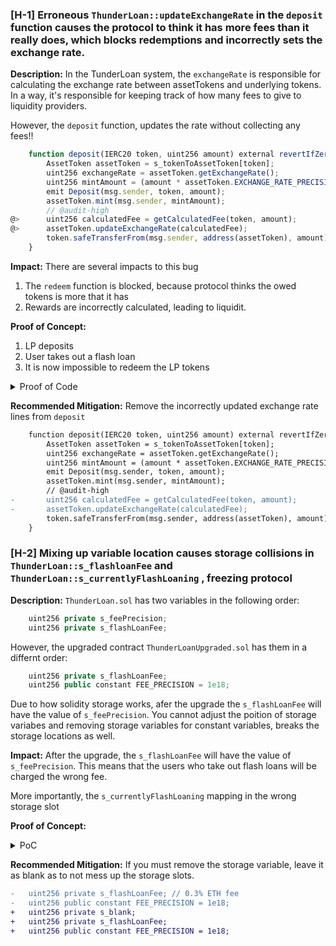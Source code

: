 ### [H-1] Erroneous `ThunderLoan::updateExchangeRate` in the `deposit` function causes the protocol to think it has more fees than it really does, which blocks redemptions and incorrectly sets the exchange rate.

**Description:** In the TunderLoan system, the `exchangeRate` is responsible for calculating the exchange rate between assetTokens and underlying tokens. In a way, it's responsible for keeping track of how many fees to give to liquidity providers.

However, the `deposit` function, updates the rate without collecting any fees!!

```javascript
    function deposit(IERC20 token, uint256 amount) external revertIfZero(amount) revertIfNotAllowedToken(token) {
        AssetToken assetToken = s_tokenToAssetToken[token]; 
        uint256 exchangeRate = assetToken.getExchangeRate();
        uint256 mintAmount = (amount * assetToken.EXCHANGE_RATE_PRECISION()) / exchangeRate;
        emit Deposit(msg.sender, token, amount);
        assetToken.mint(msg.sender, mintAmount);
        // @audit-high
@>      uint256 calculatedFee = getCalculatedFee(token, amount);
@>      assetToken.updateExchangeRate(calculatedFee);
        token.safeTransferFrom(msg.sender, address(assetToken), amount);
    }
```

**Impact:** There are several impacts to this bug
1. The `redeem` function is blocked, because protocol thinks the owed tokens is more that it has
2. Rewards are incorrectly calculated, leading to liquidit.

**Proof of Concept:**
1. LP deposits
2. User takes out a flash loan
3. It is now impossible to redeem the LP tokens

<details>
<summary>Proof of Code</summary>

Place the following into `ThunderLoanTest.t.sol`

```javascript
    function testRedeemAfterLoan() public setAllowedToken hasDeposits {
        uint256 amountToBorrow = AMOUNT * 10;
        uint256 calculatedFee = thunderLoan.getCalculatedFee(tokenA, amountToBorrow);
        vm.startPrank(user);
        tokenA.mint(address(mockFlashLoanReceiver), calculatedFee); //fee
        thunderLoan.flashloan(address(mockFlashLoanReceiver), tokenA, amountToBorrow, "");
        vm.stopPrank();

        uint256 amountToRedeem = type(uint256).max;
        vm.startPrank(liquidityProvider);
        thunderLoan.redeem(tokenA, amountToRedeem);
    }
```
</details>

**Recommended Mitigation:** Remove the incorrectly updated exchange rate lines from `deposit`

```diff
    function deposit(IERC20 token, uint256 amount) external revertIfZero(amount) revertIfNotAllowedToken(token) {
        AssetToken assetToken = s_tokenToAssetToken[token]; 
        uint256 exchangeRate = assetToken.getExchangeRate();
        uint256 mintAmount = (amount * assetToken.EXCHANGE_RATE_PRECISION()) / exchangeRate;
        emit Deposit(msg.sender, token, amount);
        assetToken.mint(msg.sender, mintAmount);
        // @audit-high
-       uint256 calculatedFee = getCalculatedFee(token, amount);
-       assetToken.updateExchangeRate(calculatedFee);
        token.safeTransferFrom(msg.sender, address(assetToken), amount);
    }
```

### [H-2] Mixing up variable location causes storage collisions in `ThunderLoan::s_flashloanFee` and `ThunderLoan::s_currentlyFlashLoaning` , freezing protocol

**Description:** `ThunderLoan.sol` has two variables in the following order:

```javascript
    uint256 private s_feePrecision;
    uint256 private s_flashLoanFee; 
```

However, the upgraded contract `ThunderLoanUpgraded.sol` has them in a differnt order:

```javascript
    uint256 private s_flashLoanFee;
    uint256 public constant FEE_PRECISION = 1e18;
```

Due to how solidity storage works, afer the upgrade  the `s_flashLoanFee` will have the value of `s_feePrecision`. You cannot adjust the poition of storage variabes and removing storage variables for constant variables, breaks the storage locations as well.

**Impact:** After the upgrade, the `s_flashLoanFee` will have the value of `s_feePrecision`. This means that the users who take out flash loans will be charged the wrong fee.

More importantly, the `s_currentlyFlashLoaning` mapping in the wrong storage slot 

**Proof of Concept:**



<details>
<summary>PoC</summary>

Place the following into `ThunderLoanTest.t.sol`


```javascript
import { ThunderLoanUpgraded } from "src/upgradedProtocol/ThunderLoanUpgraded.sol";
.
.
.

    function testUpgradeBreaks() public {
        uint256 feeBeforeUpgrade = thunderLoan.getFee();
        vm.startPrank(thunderLoan.owner());
        ThunderLoanUpgraded upgraded = new ThunderLoanUpgraded();
        thunderLoan.upgradeToAndCall(address(upgraded), "");
        uint256 feeafterUpgrade = thunderLoan.getFee();
        vm.stopPrank();

        console2.log("Fee before upgrade:", feeBeforeUpgrade);
        console2.log("Fee after upgrade:", feeafterUpgrade);
        assert(feeBeforeUpgrade != feeafterUpgrade);
    }

```

You can also see the storage layout difference by running `forge inspect ThunderLoan storage` and `forge inspect ThunderLoanUpgraded storage`

</details>

**Recommended Mitigation:** If you must remove the storage variable, leave it as blank as to not mess up the storage slots.

```diff
-   uint256 private s_flashLoanFee; // 0.3% ETH fee
-   uint256 public constant FEE_PRECISION = 1e18;
+   uint256 private s_blank;
+   uint256 private s_flashLoanFee;
+   uint256 public constant FEE_PRECISION = 1e18;

```